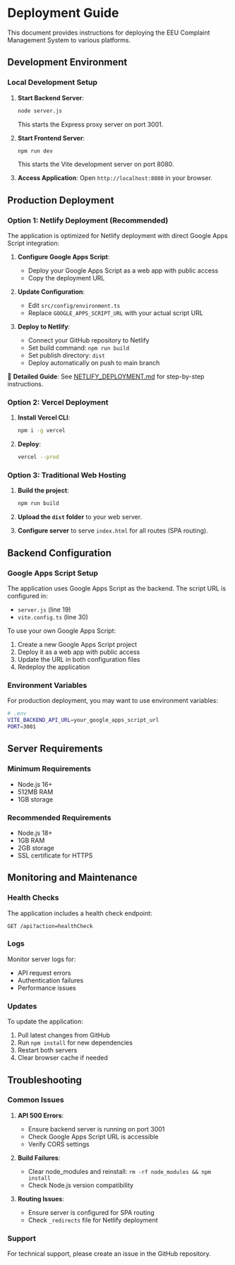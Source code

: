 # Deployment Guide

This document provides instructions for deploying the EEU Complaint Management System to various platforms.

## Development Environment

### Local Development Setup

1. **Start Backend Server**:
   ```bash
   node server.js
   ```
   This starts the Express proxy server on port 3001.

2. **Start Frontend Server**:
   ```bash
   npm run dev
   ```
   This starts the Vite development server on port 8080.

3. **Access Application**:
   Open `http://localhost:8080` in your browser.

## Production Deployment

### Option 1: Netlify Deployment (Recommended)

The application is optimized for Netlify deployment with direct Google Apps Script integration:

1. **Configure Google Apps Script**:
   - Deploy your Google Apps Script as a web app with public access
   - Copy the deployment URL

2. **Update Configuration**:
   - Edit `src/config/environment.ts`
   - Replace `GOOGLE_APPS_SCRIPT_URL` with your actual script URL

3. **Deploy to Netlify**:
   - Connect your GitHub repository to Netlify
   - Set build command: `npm run build`
   - Set publish directory: `dist`
   - Deploy automatically on push to main branch

📖 **Detailed Guide**: See [NETLIFY_DEPLOYMENT.md](./NETLIFY_DEPLOYMENT.md) for step-by-step instructions.

### Option 2: Vercel Deployment

1. **Install Vercel CLI**:
   ```bash
   npm i -g vercel
   ```

2. **Deploy**:
   ```bash
   vercel --prod
   ```

### Option 3: Traditional Web Hosting

1. **Build the project**:
   ```bash
   npm run build
   ```

2. **Upload the `dist` folder** to your web server.

3. **Configure server** to serve `index.html` for all routes (SPA routing).

## Backend Configuration

### Google Apps Script Setup

The application uses Google Apps Script as the backend. The script URL is configured in:
- `server.js` (line 19)
- `vite.config.ts` (line 30)

To use your own Google Apps Script:

1. Create a new Google Apps Script project
2. Deploy it as a web app with public access
3. Update the URL in both configuration files
4. Redeploy the application

### Environment Variables

For production deployment, you may want to use environment variables:

```bash
# .env
VITE_BACKEND_API_URL=your_google_apps_script_url
PORT=3001
```

## Server Requirements

### Minimum Requirements
- Node.js 16+
- 512MB RAM
- 1GB storage

### Recommended Requirements
- Node.js 18+
- 1GB RAM
- 2GB storage
- SSL certificate for HTTPS

## Monitoring and Maintenance

### Health Checks
The application includes a health check endpoint:
```
GET /api?action=healthCheck
```

### Logs
Monitor server logs for:
- API request errors
- Authentication failures
- Performance issues

### Updates
To update the application:
1. Pull latest changes from GitHub
2. Run `npm install` for new dependencies
3. Restart both servers
4. Clear browser cache if needed

## Troubleshooting

### Common Issues

1. **API 500 Errors**:
   - Ensure backend server is running on port 3001
   - Check Google Apps Script URL is accessible
   - Verify CORS settings

2. **Build Failures**:
   - Clear node_modules and reinstall: `rm -rf node_modules && npm install`
   - Check Node.js version compatibility

3. **Routing Issues**:
   - Ensure server is configured for SPA routing
   - Check `_redirects` file for Netlify deployment

### Support
For technical support, please create an issue in the GitHub repository.
